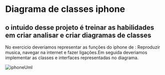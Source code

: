 # Diagrama de classes iphone 
## o intuido desse projeto é treinar as habilidades em criar analisar e criar diagramas de classes
No exercicio deveriamos representar as funçôes do iphone de : Reproduzir musica, navegar na internet  e fazer ligações.Em seguida deveriamos implementar as  classes e interfaces representadas no diagrama.


![iphoneUml](https://github.com/LEANDRO-ALIANO/iphoneUml/assets/82408318/28bcfb2b-2095-4005-bf3b-48c86b9fd288)
